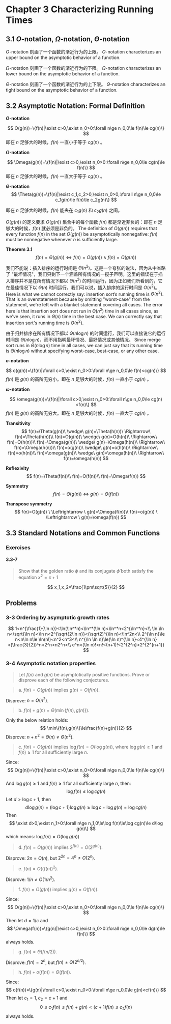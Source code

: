 # Chapter 3 Characterizing Running Times

## 3.1 $O$-notation, $\Omega$-notation, $\Theta$​-notation

$O$-notation 刻画了一个函数的渐近行为的上限。
$O$-notation characterizes an upper bound on the asymptotic behavior of a function.

$\Omega$-notation 刻画了一个函数的渐近行为的下限。
$\Omega$-notation characterizes an lower bound on the asymptotic behavior of a function.

$\Theta$-notation 刻画了一个函数的渐近行为的上下限。
$\Theta$-notation characterizes an tight bound on the asymptotic behavior of a function.

## 3.2 Asymptotic Notation: Formal Definition

**$O$-notation**

$$
O(g(n))=\{f(n)|\exist c>0,\exist n_0>0:\forall n\ge n_0,0\le f(n)\le cg(n)\}
$$
即在 $n$ 足够大的时候，$f(n)$ 一直小于等于 $cg(n)$ 。

**$\Omega$​-notation**

$$
\Omega(g(n))=\{f(n)|\exist c>0,\exist n_0>0:\forall n\ge n_0,0\le cg(n)\le f(n)\}
$$
即在 $n$ 足够大的时候，$f(n)$ 一直大于等于 $cg(n)$ 。

**$\Theta$-notation**
$$
\Theta(g(n))=\{f(n)|\exist c_1,c_2>0,\exist n_0>0,:\forall n\ge n_0,0\le c_1g(n)\le f(n)\le c_2g(n)\}
$$

即在 $n$ 足够大的时候，$f(n)$ 能夹在 $c_1g(n)$ 和 $c_2g(n)$ 之间。

$O(g(n))$ 的定义要求 $O(g(n))$ 集合中的每个函数 $f(n)$ 都是渐近非负的：即在 $n$ 足够大的时候，$f(n)$ 就必须是非负的。
The definition of $O(g(n))$ requires that every function $f(n)$ in the set $O(g(n))$ be asymptotically nonnegative: $f(n)$ must be nonnegative whenever $n$ is sufficiently large.

**Theorem 3.1**
$$
f(n)=\Theta(g(n))\Leftrightarrow f(n)=O(g(n)) \wedge f(n)=\Omega(g(n))
$$

我们不能说：插入排序的运行时间是 $\Theta(n^2)$。这是一个夸张的说法，因为从中省略了 "最坏情况"，我们只剩下一个涵盖所有情况的一揽子声明。这里的错误在于插入排序并不是在所有情况下都以 $\Theta(n^2)$ 的时间运行，因为正如我们所看到的，它在最佳情况下以 $\Theta(n)$ 时间运行。我们可以说，插入排序的运行时间是 $O(n^2)$。
Here is what we cannot correctly say: insertion sort’s running time is $\Theta(n^2)$. That is an overstatement because by omitting "worst-case" from the statement, we're left with a blanket statement covering all cases. The error here is that insertion sort does not run in $\Theta(n^2)$ time in all cases since, as we've seen, it runs in $\Theta(n)$ time in the best case. We can correctly say that insertion sort's running time is $O(n^2)$.

由于归并排序在所有情况下都以 $\Theta(n\log n)$ 的时间运行，我们可以直接说它的运行时间是 $\Theta(n\log n)$，而不用指明最坏情况、最好情况或其他情况。 
Since merge sort runs in $\Theta(n\log n)$ time in all cases, we can just say that its running time is $\Theta(n\log n)$ without specifying worst-case, best-case, or any other case.

**$o$-notation**

$$
o(g(n))=\{f(n)|\forall c>0,\exist n_0>0:\forall n\ge n_0,0\le f(n)<cg(n)\}
$$
$f(n)$ 是 $g(n)$ 的高阶无穷小。即在 $n$ 足够大的时候，$f(n)$ 一直小于 $cg(n)$ 。

**$\omega$-notation**

$$
\omega(g(n))=\{f(n)|\forall c>0,\exist n_0>0:\forall n\ge n_0,0\le cg(n)<f(n)\}
$$
$f(n)$ 是 $g(n)$ 的高阶无穷大。即在 $n$ 足够大的时候，$f(n)$ 一直大于 $cg(n)$ 。

**Transitivity**
$$
f(n)=\Theta(g(n))\ \wedge\ g(n)=\Theta(h(n))\ \Rightarrow\ f(n)=\Theta(h(n))\\
f(n)=O(g(n))\ \wedge\ g(n)=O(h(n))\ \Rightarrow\ f(n)=O(h(n))\\
f(n)=\Omega(g(n))\ \wedge\ g(n)=\Omega(h(n))\ \Rightarrow\ f(n)=\Omega(h(n))\\
f(n)=o(g(n))\ \wedge\ g(n)=o(h(n))\ \Rightarrow\ f(n)=o(h(n))\\
f(n)=\omega(g(n))\ \wedge\ g(n)=\omega(h(n))\ \Rightarrow\ f(n)=\omega(h(n))
$$

**Reflexivity**
$$
f(n)=\Theta(f(n))\\
f(n)=O(f(n))\\
f(n)=\Omega(f(n))
$$

**Symmetry**
$$
f(n)=\Theta(g(n)) \ \Leftrightarrow \ g(n)=\Theta(f(n))
$$

**Transpose symmetry**
$$
f(n)=O(g(n)) \ \Leftrightarrow \ g(n)=\Omega(f(n))\\
f(n)=o(g(n)) \ \Leftrightarrow \ g(n)=\omega(f(n))
$$

## 3.3 Standard Notations and Common Functions

### Exercises

#### 3.3-7

> Show that the golden ratio $\phi$ and its conjugate $\hat\phi$ both satisfy the equation $x^2=x+1$

$$
x_1,x_2=\frac{1\pm\sqrt{5}}{2}
$$

## Problems

### 3-3 Ordering by asymptotic growth rates


$$
1<n^{\frac{1}{\ln n}}<\ln(\ln^*n)<\ln^*(\ln n)<\ln^*n<2^{\ln^*n}<\\
\ln \ln n<\sqrt{\ln n}<\ln n<2^{\sqrt{2\ln n}}<(\sqrt2)^{\ln n}<\ln^2n<\\
2^{\ln n}\le n<n\ln n\le \ln(n!)<n^2<n^3<\\
n^{\ln \ln n}\le(\ln n)^{\ln n}<4^{\ln n}<(\frac{3}{2})^n<2^n<n2^n<\\
e^n<(\ln n)!<n!<(n+1)!<2^{2^n}<2^{2^{n+1}}
$$

### 3-4 Asymptotic notation properties

> Let $f(n)$ and $g(n)$ be asymptotically positive functions. Prove or disprove each of the following conjectures.

> a. $f(n)=O(g(n))$ implies $g(n)=O(f(n))$.

Disprove: $n=O(n^2)$.

> b. $f(n)+g(n)=\Theta(\min\{f(n),g(n)\})$.

Only the below relation holds:
$$
\min\{f(n),g(n)\}\le\frac{f(n)+g(n)}{2}
$$
Disprove: $n+n^2=\Theta(n)\ne\Theta(n^2)$.

> c. $f(n)=O(g(n))$ implies $\log f(n)=O(\log g(n))$, where $\log g(n)\ge1$ and $f(n)\ge1$ for all sufficiently large $n$.

Since:
$$
O(g(n))=\{f(n)|\exist c>0,\exist n_0>0:\forall n\ge n_0,0\le f(n)\le cg(n)\}
$$
And $\log g(n)\ge1$ and $f(n)\ge1$ for all sufficiently large $n$, then:
$$
\log f(n)\le \log cg(n)
$$
Let $d>\log c+1$, then
$$
d\log g(n)=(\log c+1)\log g(n)\ge\log c+\log g(n)=\log cg(n)
$$
Then
$$
\exist d>0,\exist n_1>0:\forall n\ge n_1,0\le\log f(n)\le\log cg(n)\le d\log g(n)\}
$$
which means: $\log f(n)=O(\log g(n))$

> d. $f(n)=O(g(n))$ implies $2^{f(n)}=O(2^{g(n)})$.

Disprove: $2n=O(n)$, but $2^{2n}=4^n\ne O(2^n)$.

> e. $f(n)=O((f(n))^2)$.

Disprove: $1/n\ne O(1/n^2)$.

> f. $f(n)=O(g(n))$ implies $g(n)=\Omega(f(n))$.

Since:
$$
O(g(n))=\{f(n)|\exist c>0,\exist n_0>0:\forall n\ge n_0,0\le f(n)\le cg(n)\}
$$
Then let $d=1/c$ and
$$
\Omega(f(n))=\{g(n)|\exist c>0,\exist n_0>0:\forall n\ge n_0,0\le dg(n)\le f(n)\}
$$
always holds.

> g. $f(n)=\Theta(f(n/2))$.

Disprove: $f(n)=2^n$, but $f(n)\ne\Theta(2^{n/2})$.

> h. $f(n)+o(f(n))=\Theta(f(n))$.

Since:
$$
o(f(n))=\{g(n)|\forall c>0,\exist n_0>0:\forall n\ge n_0,0\le g(n)<cf(n)\}
$$
Then let $c_1=1,c_2=c+1$ and
$$
0\le c_1f(n)\le f(n)+g(n)<(c+1)f(n)\le c_2f(n)
$$
always holds.

